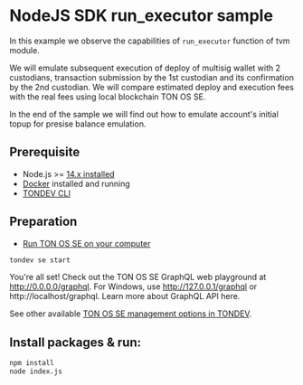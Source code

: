 # NodeJS SDK run_executor sample

In this example we observe the capabilities of `run_executor` function of tvm module. 

We will emulate subsequent execution of deploy of multisig wallet with 2 custodians, transaction submission by the 1st custodian and its confirmation by the 2nd custodian. 
We will compare estimated deploy and execution fees with the real fees using local blockchain TON OS SE. 

In the end of the sample we will find out how to emulate account's initial topup for presise balance emulation. 

## Prerequisite

* Node.js >= [14.x installed](https://nodejs.org)
* [Docker](https://docs.docker.com/desktop/#download-and-install) installed and running
* [TONDEV CLI](https://docs.ton.dev/86757ecb2/p/179e51-tondev)


## Preparation

* [Run TON OS SE on your computer](https://docs.ton.dev/86757ecb2/p/19d886-ton-os-se) 

```sh
tondev se start
```

You're all set! Check out the TON OS SE GraphQL web playground at http://0.0.0.0/graphql. For Windows, use http://127.0.0.1/graphql or http://localhost/graphql. Learn more about GraphQL API here.

See other available [TON OS SE management options in TONDEV](https://docs.ton.dev/86757ecb2/v/0/p/54722f-ton-os-se).

## Install packages & run:

```sh
npm install
node index.js
```
